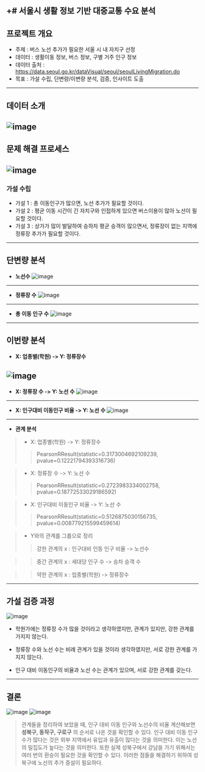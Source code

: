 +# 서울시 생활 정보 기반 대중교통 수요 분석 
---
## 프로젝트 개요 
- 주제 : 버스 노선 추가가 필요한 서울 시 내 자치구 선정
- 데이터 : 생활이동 정보, 버스 정보, 구별 거주 인구 정보
- 데이터 출처 : <https://data.seoul.go.kr/dataVisual/seoul/seoulLivingMigration.do>
- 목표 : 가설 수립, 단변량/이변량 분석, 검증, 인사이트 도출
---
## 데이터 소개
![image](https://github.com/user-attachments/assets/35af67dc-7174-44b2-b91b-ab0660d8f2f1)
---
## 문제 해결 프로세스 
![image](https://github.com/user-attachments/assets/9abdf435-2b47-45f9-a70c-42641c6fff1a)
---
### 가설 수립 
- 가설 1 : 총 이동인구가 많으면, 노선 추가가 필요할 것이다.
- 가설 2 : 평균 이동 시간이 긴 자치구와 인접하게 있으면 버스이용이 많아 노선이 필요할 것이다.
- 가설 3 : 상가가 많이 발달하여 승하차 평균 승객이 많으면서, 정류장이 없는 지역에 정류장 추가가 필요할 것이다.

--- 
## 단변량 분석
- **노선수**
![image](https://github.com/user-attachments/assets/6ca219c7-d3a7-490c-9766-68f675f6718a)
---
- **정류장 수**
![image](https://github.com/user-attachments/assets/cfcde39d-85ca-422e-8682-0ca769af23ea)
---
- **총 이동 인구 수**
![image](https://github.com/user-attachments/assets/a09fee3b-7288-4e32-b906-a5246c0b7ddc)
---
## 이번량 분석
- **X: 업종별(학원) -> Y: 정류장수**

![image](https://github.com/user-attachments/assets/a18ecbea-1f4e-4d67-917c-a64cdd2e1665)
---
- **X: 정류장 수 -> Y: 노선 수**
![image](https://github.com/user-attachments/assets/dead982d-cbde-4d23-b7d8-7a0447f86ab6)
---
- **X: 인구대비 이동인구 비율 -> Y: 노선 수**
![image](https://github.com/user-attachments/assets/abc7237d-6292-47d5-af3e-7c706142e96e)
---
- **관계 분석**
> - X: 업종별(학원) -> Y: 정류장수
>>PearsonRResult(statistic=0.3173004692109239, pvalue=0.12221794393316736)

> - X: 정류장 수 -> Y: 노선 수
>>PearsonRResult(statistic=0.2723983334002758, pvalue=0.18772533029186592)

> - X: 인구대비 이동인구 비율 -> Y: 노선 수
>>PearsonRResult(statistic=0.5126875030156735, pvalue=0.008779215599459614)


> - Y와의 관계를 그룹으로 정리
>>강한 관계의 x : 인구대비 인동 인구 비율 -> 노선수

>>중간 관계의 x : 세대당 인구 수 -> 승차 승객 수

>>약한 관계의 x : 업종별(학원) -> 정류장수
---
## 가설 검증 과정 
![image](https://github.com/user-attachments/assets/70c7f84d-8ac1-437b-9201-bb84eb0d4b1e)

- 학원가에는 정류장 수가 많을 것이라고 생각하였지만, 관계가 있지만, 강한 관계를 가지지 않는다.

- 정류장 수와 노선 수는 비례 관계가 있을 것이라 생각하였지만, 서로 강한 관계를 가지지 않는다.

- 인구 대비 이동인구의 비율과 노선 수는 관계가 있으며, 서로 강한 관계를 갖는다.
---
## 결론
![image](https://github.com/user-attachments/assets/5741a83d-2b7a-42ca-a53d-0f20d4bf0d20)
![image](https://github.com/user-attachments/assets/6c999830-b072-4952-82a4-c57d6a68f662)
> 관계들을 정리하여 보았을 때, 인구 대비 이동 인구와 노선수의 비율 계산해보면 **성북구, 동작구, 구로구** 의 순서로 나온 것을 확인할 수 있다. 인구 대비 이동 인구 수가 많다는 것은 외부 지역에서 유입과 유출이 많다는 것을 의미한다. 이는 노선의 밀집도가 높다는 것을 의미한다. 또한 실제 성북구에서 강남을 가기 위해서는 여러 번의 환승이 필요한 것을 확인할 수 있다. 이러한 점들을 해결하기 위하여 성북구에 노선의 추가 증설이 필요하다.


